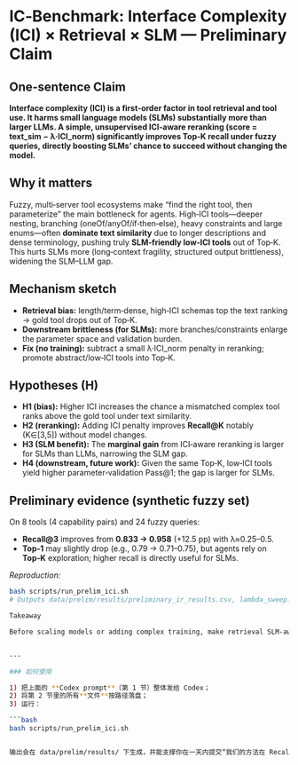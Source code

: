 # IC‑Benchmark: Interface Complexity (ICI) × Retrieval × SLM — Preliminary Claim

## One‑sentence Claim
**Interface complexity (ICI) is a first‑order factor in tool retrieval and tool use. It harms small language models (SLMs) substantially more than larger LLMs. A simple, unsupervised ICI‑aware reranking (score = text_sim − λ·ICI_norm) significantly improves Top‑K recall under fuzzy queries, directly boosting SLMs’ chance to succeed without changing the model.**

## Why it matters
Fuzzy, multi‑server tool ecosystems make “find the right tool, then parameterize” the main bottleneck for agents. High‑ICI tools—deeper nesting, branching (oneOf/anyOf/if‑then‑else), heavy constraints and large enums—often **dominate text similarity** due to longer descriptions and dense terminology, pushing truly **SLM‑friendly low‑ICI tools** out of Top‑K. This hurts SLMs more (long‑context fragility, structured output brittleness), widening the SLM–LLM gap.

## Mechanism sketch
- **Retrieval bias:** length/term‑dense, high‑ICI schemas top the text ranking → gold tool drops out of Top‑K.
- **Downstream brittleness (for SLMs):** more branches/constraints enlarge the parameter space and validation burden.
- **Fix (no training):** subtract a small λ·ICI_norm penalty in reranking; promote abstract/low‑ICI tools into Top‑K.

## Hypotheses (H)
- **H1 (bias):** Higher ICI increases the chance a mismatched complex tool ranks above the gold tool under text similarity.
- **H2 (reranking):** Adding ICI penalty improves **Recall@K** notably (K∈[3,5]) without model changes.
- **H3 (SLM benefit):** The **marginal gain** from ICI‑aware reranking is larger for SLMs than LLMs, narrowing the SLM gap.
- **H4 (downstream, future work):** Given the same Top‑K, low‑ICI tools yield higher parameter‑validation Pass@1; the gap is larger for SLMs.

## Preliminary evidence (synthetic fuzzy set)
On 8 tools (4 capability pairs) and 24 fuzzy queries:
- **Recall@3** improves from **0.833 → 0.958** (+12.5 pp) with λ≈0.25–0.5.
- **Top‑1** may slightly drop (e.g., 0.79 → 0.71–0.75), but agents rely on **Top‑K** exploration; higher recall is directly useful for SLMs.

_Reproduction:_
```bash
bash scripts/run_prelim_ici.sh
# Outputs data/prelim/results/preliminary_ir_results.csv, lambda_sweep.csv, rescued_cases.jsonl, etc.

Takeaway

Before scaling models or adding complex training, make retrieval SLM‑aware: penalize interface complexity so that usable tools show up early. This alone changes SLM outcomes.


---

### 如何使用

1) 把上面的 **Codex prompt**（第 1 节）整体发给 Codex；  
2) 将第 2 节里的所有**文件**按路径落盘；  
3) 运行：

```bash
bash scripts/run_prelim_ici.sh


输出会在 data/prelim/results/ 下生成，并能支撑你在一天内提交“我们的方法在 Recall@3 上显著提升”的初步证据，同时文档中清晰阐述了SLM/LLM 差距与 ICI 机制。
